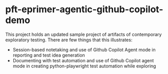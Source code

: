# pft-eprimer-agentic-github-copilot-demo

This project holds an updated sample project of artifacts of contemporary exploratory testing. There are few things that this illustrates:

- Session-based notetaking and use of Github Copilot Agent mode in reporting and test idea generation
- Documenting with test automation and use of Github Copilot agent mode in creating python-playwright test automation while exploring
